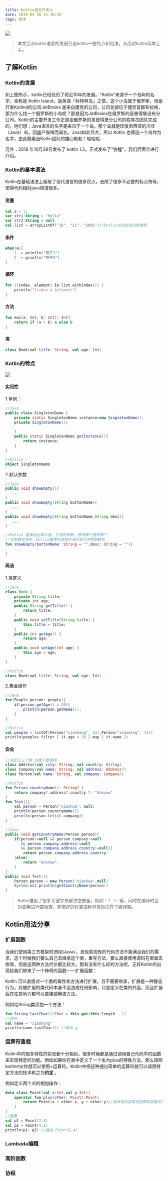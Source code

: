 ```yaml
---
title: Kotlin混合开发上
date: 2019-04-30 15:10:15
tags: 技术
---
```


![](https://img.carlwe.com/kotlin_history.jpg)

<!--more-->

> 本文会从kotlin语言的发展引出kotlin一些特点和用法，从而对kotlin简单上手。

## 了解Kotlin

### Kotlin的发展

如上图所示，kotlin已经经历了将近10年的发展。"Kotlin"来源于一个岛屿的名字，全称是 Kotlin Island，是英语「科特林岛」之意。这个小岛属于俄罗斯，但是开发Kotlind的公司JetBrains 是来自捷克的公司，公司总部位于捷克首都布拉格，那为什么找一个俄罗斯的小岛呢？那是因为JetBrains在俄罗斯的圣彼得堡设有分公司。Kotlin的主要开发工作正是由俄罗斯的圣彼得堡分公司的程序员团队完成的，他们想：Java语言的名字是来自于一个岛，那个岛就是印度尼西亚的爪哇（Java）岛，因盛产咖啡而闻名。Java如此伟大，所以 Kotlin 也得选一个岛作为名字，由此能看出Kotlin团队的雄心勃勃！哈哈哈...

另外：2018 年10月29日发布了 kotlin 1.3，正式发布了"协程"，我们后面会进行介绍。

### Kotlin的基本语法

Kotlin在基础语法上吸取了现代语言的很多优点，去除了很多不必要的标点符号，使得代码相对java简洁很多。

#### 变量

```kotlin
val a = 1;
var str1:String = "hello"
var str2:String = null
val list = arrayListOf("10", "11", "1001")//kotlin方法自动识别类型
```

#### 条件

```kotlin
when(a){
    1 -> println("等于1")
    2 -> println("等于2")
}
```

#### 循环

```kotlin
for ((index, element) in list.withIndex()) {
    println("$index = $element")
}
```

#### 方法

```kotlin
fun max(a: Int, b: Int): Int{
    return if (a > b) a else b
}
```

#### 类

```kotlin
class Book(val title: String, val age: Int)
```

### Kotlin的特点

![](https://img.carlwe.com/kotlin_advantage.jpg)

#### 实用性

1.单例：

```java
//Java
public class SingletonDemo {
    private static SingletonDemo instance=new SingletonDemo();
    private SingletonDemo(){
    
    }
    public static SingletonDemo getInstance(){
        return instance;
    }
}
```

```kotlin
//Kotlin
object SingletonDemo
```

2.默认参数

```java
//Java
public void showEmpty(){
   ...
}
public void showEmpty(String buttonName){
   ...
}
public void showEmpty(String buttonName,String desc){
   ...
}
```

```kotlin
//Kotlin 直接给出默认值，方法的参数，想传哪个就传哪个
//当参数较多时，kotlin推荐在调用方法时显示声明参数名
fun showEmpty(buttonName: String = "",desc: String = ""){
    ...
}
```

#### 简洁

1.类定义

```java
//Java
class Book {
    private String title;
    private int age;
    public String getTitle() {
        return title;
    }
    public void setTitle(String title) {
        this.title = title;
    }
    public int getAge() {
        return age;
    }
    public void setAge(int age) {
        this.age = age;
    }
}
```

```kotlin
//Kotlin
class Book(val title: String, val age: Int)
```

2.集合操作

```java
//Java
for(People person: people){
    if(person.getAge() > 20){
        println(person.getName());
    }
}
```

```kotlin
//Kotlin
val people = listOf(Person("xiaohong", 23),Person("xiaoming", 15))
println(peoples.filter { it.age > 20 }.map { it.name })
```

#### 安全

```kotlin
//先定义三个类 方便下面使用
class Address(val city: String, val country: String)
class Company(val name: String, val address: Address?)
class Person(val name: String, val company: Company?)
```

```kotlin
//Kotlin
fun Person.countryName(): String? {
    return company?.address?.country ?: "Unknow"
}
fun Test(){
    val person = Person("xiaohua", null)
    println(person.countryName())
 	println(person.let{it.company})
}
```

```Java
//Java
public void getCountryName(Person person){
    if(person!=null && person.company!=null 
       && person.company.address!=null 
       && person.company.address.country!=null){
        return person.company.address.country;
    }else{
        return "Unknow";
    }
}
public void Test(){
    Person person = new Person("xiaohua",null)
    System.out.println(getCountryName(person))
}
```

> Kotlin推出了很多关键字来解决空安全，例如：`?.` `?:`  等，同时在编译时会对调用进行空检查，非常好的将空指针异常扼杀在了编译期。

## Kotlin用法分享

### 扩展函数

当我们使用第三方框架时(例如Java），发现其现有的代码方法不能满足我们的需求，这个时候我们要么自己去继承这个类，重写方法，要么直接使用源码在里面去修改，但是这两种方法代价都比较大。那有没有什么好的方法呢，正好Kotlin的出现给我们带来了一个神奇的函数——扩展函数：

Kotlin 可以直接对一个类的属性和方法进行扩展，且不需要继承，扩展是一种静态行为，对被扩展的类代码本身不会造成任何影响，只是定义在类的外面，而且扩展后在任意地方都可以直接调用该方法。

例如给String类添加一个方法：

```kotlin
fun String.lastChar():Char = this.get(this.length - 1)
//使用
val name = "xiaohong"
println(name.lastChar()) //输出 g
```

### 运算符重载

Kotiln中的很多特性的实现都十分相似，很多时候都是通过调用自己代码中的函数来实现特定的功能。例如如果你在类中定义了一个名为plus的特殊方法，那么按照kotlin`约定`你就可以使用+运算符。Kotlin中把这种通过简单的运算符就可以调用特定方法的技术称之为**约定** 。

例如定义两个点的相加操作：

```kotlin
data class Point(val x:Int,val y:Int){
    operator fun plus(other: Point):Point{
        return Point(x + other.x, y + other.y)//具体相加实现可按照实际需求定义
    }
}
//使用
val p1 = Point(2,3)
val p2 = Point(4,1)
println(p1+ p2) //输出 Point(6,4)
```

### Lambada编程



### 高阶函数



### 协程



